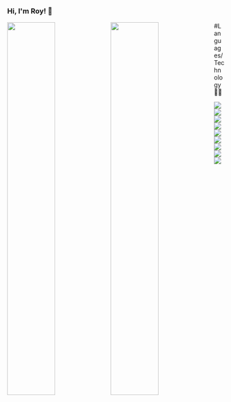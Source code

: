 ### Hi, I'm Roy! 👋

<img align='left' width='47%' src="https://github-readme-stats.vercel.app/api?username=roychon&show_icons=true&theme=radical" />

<img align="left" width='47%' src="https://github-readme-stats.vercel.app/api/top-langs/?username=roychon&hide_progress=false&layout=compact"/>

#Languages/Technology 👨‍💻

<img align="left" src='https://img.shields.io/badge/C-00599C?style=for-the-badge&logo=c&logoColor=white' />

<img align="left" src='https://img.shields.io/badge/C%2B%2B-00599C?style=for-the-badge&logo=c%2B%2B&logoColor=white' />

<img align="left" src='https://img.shields.io/badge/Java-ED8B00?style=for-the-badge&logo=openjdk&logoColor=white' />

<img align="left" src='https://img.shields.io/badge/JavaScript-323330?style=for-the-badge&logo=javascript&logoColor=F7DF1E' />

<img align="left" src='https://img.shields.io/badge/HTML5-E34F26?style=for-the-badge&logo=html5&logoColor=white' />

<img align="left" src='https://img.shields.io/badge/CSS3-1572B6?style=for-the-badge&logo=css3&logoColor=white' />

<img align="left" src='https://img.shields.io/badge/PHP-777BB4?style=for-the-badge&logo=php&logoColor=white' />

<img align="left" src='https://img.shields.io/badge/MySQL-00000F?style=for-the-badge&logo=mysql&logoColor=white' />

<img align="left" src='https://img.shields.io/badge/React-20232A?style=for-the-badge&logo=react&logoColor=61DAFB' />
